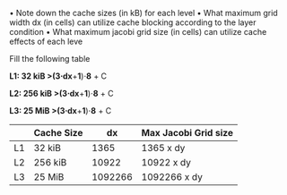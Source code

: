 • Note down the cache sizes (in kB) for each level
• What maximum grid width dx (in cells) can utilize cache blocking according to the
layer condition
• What maximum jacobi grid size (in cells) can utilize cache effects of each leve

Fill the following table

**L1: 32 kiB **>**(**3**⋅**d**x**+**1**)⋅**8** + C

**L2: 256 kiB **>**(**3**⋅**d**x**+**1**)⋅**8** + C

**L3: 25 MiB **>**(**3**⋅**d**x**+**1**)⋅**8** + C


|    | Cache Size | dx      | Max Jacobi Grid size |
| -- | ---------- | ------- | -------------------- |
| L1 | 32 kiB     | 1365    | 1365 x dy            |
| L2 | 256 kiB    | 10922   | 10922 x dy           |
| L3 | 25 MiB     | 1092266 | 1092266 x dy         |
